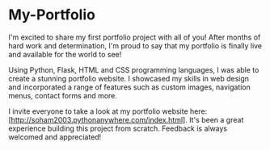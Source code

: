 # My-Portfolio


I'm excited to share my first portfolio project with all of you! After months of hard work and determination, I'm proud to say that my portfolio is finally live and available for the world to see! 

Using Python, Flask, HTML and CSS programming languages, I was able to create a stunning portfolio website. I showcased my skills in web design and incorporated a range of features such as custom images, navigation menus, contact forms and more. 

I invite everyone to take a look at my portfolio website here: [http://soham2003.pythonanywhere.com/index.html]. It's been a great experience building this project from scratch. Feedback is always welcomed and appreciated!
